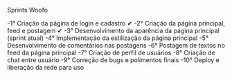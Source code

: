Sprints Woofo

-1° Criação da página de login e cadastro ✔
-2° Criação da página principal, feed e postagem ✔
-3° Desenvolvimento da aparência da página principal (sprint atual)
-4° Implementação da estilização da página principal
-5° Desenvolvimento de comentários nas postagens
-6° Postagem de textos no feed da página principal
-7° Criação de perfil de usuários
-8° Criação de chat entre usuário
-9° Correção de bugs e polimentos finais
-10° Deploy e liberação da rede para uso
